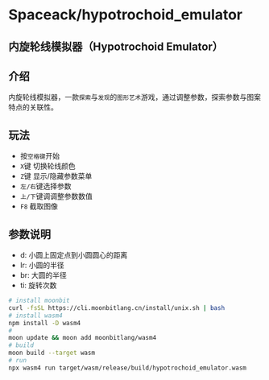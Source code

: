 # Spaceack/hypotrochoid_emulator

## 内旋轮线模拟器（Hypotrochoid Emulator）

## 介绍
内旋轮线模拟器，一款`探索`与`发现`的`图形艺术`游戏，通过调整参数，探索参数与图案特点的关联性。

## 玩法

- 按`空格键`开始
- `X`键 切换轮线颜色
- `Z`键 显示/隐藏参数菜单
- `左/右`键选择参数
- `上/下`键调调整参数数值
- `F8` 截取图像

## 参数说明

- d: 小圆上固定点到小圆圆心的距离
- lr: 小圆的半径
- br: 大圆的半径
- ti: 旋转次数

```bash
# install moonbit
curl -fsSL https://cli.moonbitlang.cn/install/unix.sh | bash
# install wasm4
npm install -D wasm4
# 
moon update && moon add moonbitlang/wasm4
# build
moon build --target wasm 
# run
npx wasm4 run target/wasm/release/build/hypotrochoid_emulator.wasm

```

